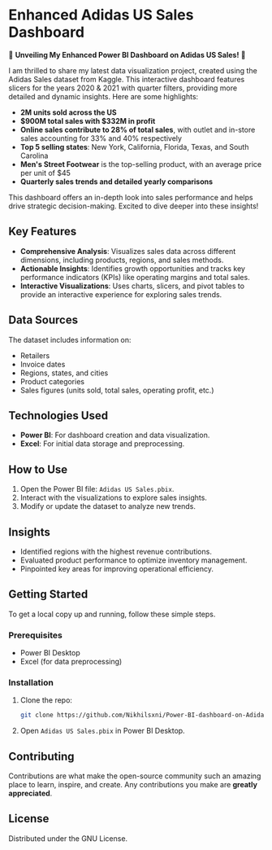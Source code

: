 # Enhanced Adidas US Sales Dashboard

🚀 **Unveiling My Enhanced Power BI Dashboard on Adidas US Sales!** 🚀

I am thrilled to share my latest data visualization project, created using the Adidas Sales dataset from Kaggle. This interactive dashboard features slicers for the years 2020 & 2021 with quarter filters, providing more detailed and dynamic insights. Here are some highlights:

- **2M units sold across the US**
- **$900M total sales with $332M in profit**
- **Online sales contribute to 28% of total sales**, with outlet and in-store sales accounting for 33% and 40% respectively
- **Top 5 selling states**: New York, California, Florida, Texas, and South Carolina
- **Men's Street Footwear** is the top-selling product, with an average price per unit of $45
- **Quarterly sales trends and detailed yearly comparisons**

This dashboard offers an in-depth look into sales performance and helps drive strategic decision-making. Excited to dive deeper into these insights!

## Key Features
- **Comprehensive Analysis**: Visualizes sales data across different dimensions, including products, regions, and sales methods.
- **Actionable Insights**: Identifies growth opportunities and tracks key performance indicators (KPIs) like operating margins and total sales.
- **Interactive Visualizations**: Uses charts, slicers, and pivot tables to provide an interactive experience for exploring sales trends.

## Data Sources
The dataset includes information on:
- Retailers
- Invoice dates
- Regions, states, and cities
- Product categories
- Sales figures (units sold, total sales, operating profit, etc.)

## Technologies Used
- **Power BI**: For dashboard creation and data visualization.
- **Excel**: For initial data storage and preprocessing.

## How to Use
1. Open the Power BI file: `Adidas US Sales.pbix`.
2. Interact with the visualizations to explore sales insights.
3. Modify or update the dataset to analyze new trends.

## Insights
- Identified regions with the highest revenue contributions.
- Evaluated product performance to optimize inventory management.
- Pinpointed key areas for improving operational efficiency.

## Getting Started
To get a local copy up and running, follow these simple steps.

### Prerequisites
- Power BI Desktop
- Excel (for data preprocessing)

### Installation
1. Clone the repo:
    ```sh
    git clone https://github.com/Nikhilsxni/Power-BI-dashboard-on-Adidas-US-Sales
    ```
2. Open `Adidas US Sales.pbix` in Power BI Desktop.

## Contributing
Contributions are what make the open-source community such an amazing place to learn, inspire, and create. Any contributions you make are **greatly appreciated**.

## License
Distributed under the GNU License.

